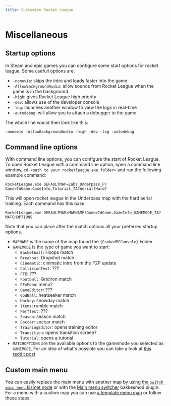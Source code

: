 ```yaml
---
title: Customize Rocket League
---
```

# Miscellaneous

## Startup options <Badge text="beta" type="warning"/>

In Steam and epic games you can configure some start options for rocket league. Some usefull options are:
- `-nomovie`: skips the intro and loads faster into the game
- `-AllowBackgroundAudio`: allow sounds from Rocket League when the game is in the background 
- `-high`: gives Rocket League high priority
- `-dev`: allows use of the developer console
- `-log`: launches another window to view the logs in real-time
- `-autodebug`: will allow you to attach a debugger to the game

The whole line would then look like this:
```
-nomovie -AllowBackgroundAudio -high -dev -log -autodebug
```

## Command line options <Badge text="beta" type="warning"/>

With command line options, you can configure the start of Rocket League. To open Rocket League with a command line option, open a command line window, `cd <path to your rocketleague.exe folder>` and run the following example command:
```
RocketLeague.exe DEFAULTMAP=Labs_Underpass_P?Game=TAGame.GameInfo_Tutorial_TA?Aerial?Hard?
```
This will open rocket league in the Underpass map with the hard aerial training. Each command has this base:
```
RocketLeague.exe DEFAULTMAP=MAPNAME?Game=TAGame.GameInfo_GAMEMODE_TA?MATCHOPTIONS
```
Note that you can place after the match options all your preferred startup options.

- `MAPNAME` is the name of the map found the `{CookedPCConsole}` Folder
- `GAMEMODE` is the type of game you want to start:
    - `Basketball`: Hoops match
    - `Breakout`: Dropshot match
    - `Cinematic`: cinimatic intro from the F2P update
    - `CollisionTest`: ???
    - `FTE`: ???
    - `Football`: Gridiron match
    - `GFxMenu`: menu?
    - `GameEditor`: ???
    - `GodBall`: heatseeker match
    - `Hockey`: snowday match
    - `Items`: rumble match
    - `PerfTest`: ???
    - `Season`: season match
    - `Soccar`: soccar match
    - `TrainingEditor`: opens training editor
    - `Transition`: opens transition screen?
    - `Tutorial`: opens a tutorial 
- `MATCHOPTIONS` are the available options to the gamemode you selected as `GAMEMODE`. For an idea of what's possible you can take a look at [this reddit post](https://www.reddit.com/r/RocketLeague/comments/4agemx/how_to_play_the_hidden_mutators_and_other_mods/)

## Custom main menu <Badge text="not finished" type="warning"/>

You can easily replace the main menu with another map by using [the `Switch main menu` kismet node]() or with the [Main menu switcher](https://bakkesplugins.com/plugins/view/194) bakkesmod plugin. For a menu with a custom map you can use [a template menu map]() or follow these steps: